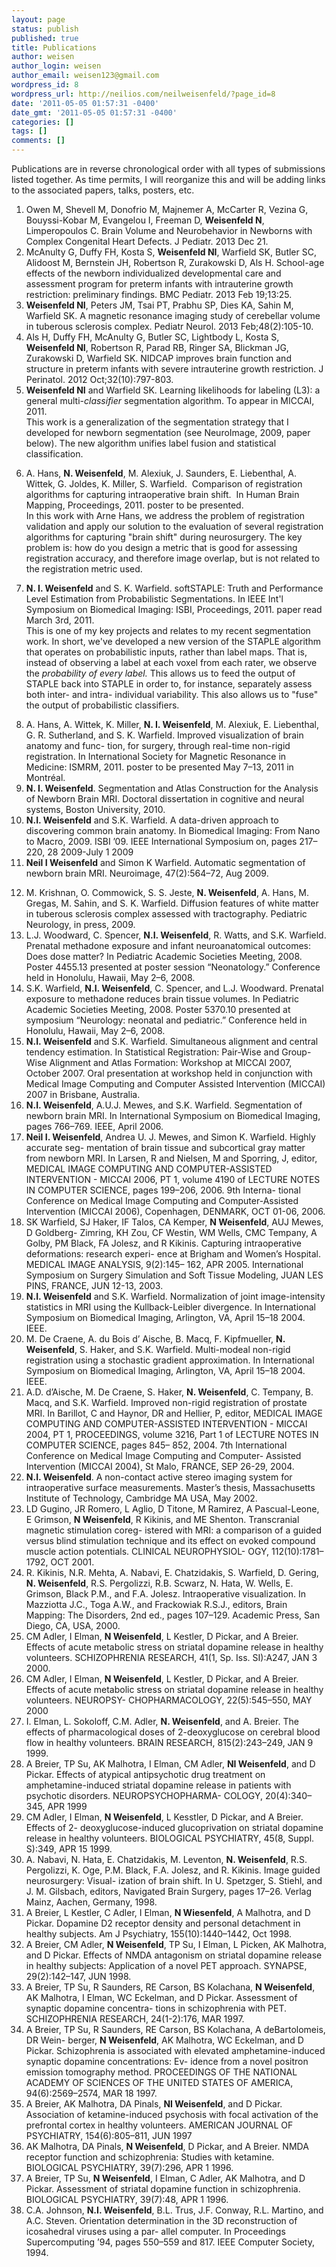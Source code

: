 ```yaml
---
layout: page
status: publish
published: true
title: Publications
author: weisen
author_login: weisen
author_email: weisen123@gmail.com
wordpress_id: 8
wordpress_url: http://neilios.com/neilweisenfeld/?page_id=8
date: '2011-05-05 01:57:31 -0400'
date_gmt: '2011-05-05 01:57:31 -0400'
categories: []
tags: []
comments: []
---
```

Publications are in reverse chronological order with all types of submissions listed together. As time permits, I will reorganize this and will be adding links to the associated papers, talks, posters, etc.

<ol>
<li>Owen M, Shevell M, Donofrio M, Majnemer A, McCarter R, Vezina G, Bouyssi-Kobar M, Evangelou I, Freeman D, <strong>Weisenfeld N</strong>, Limperopoulos C. Brain Volume and Neurobehavior in Newborns with Complex Congenital Heart Defects. J Pediatr. 2013 Dec 21.</li>
<li>McAnulty G, Duffy FH, Kosta S, <strong>Weisenfeld NI</strong>, Warfield SK, Butler SC, Alidoost M, Bernstein JH, Robertson R, Zurakowski D, Als H. School-age effects of the newborn individualized developmental care and assessment program for preterm infants with intrauterine growth restriction: preliminary findings. BMC Pediatr.  2013 Feb 19;13:25.</li>
<li><strong>Weisenfeld NI</strong>, Peters JM, Tsai PT, Prabhu SP, Dies KA, Sahin M, Warfield SK. A magnetic resonance imaging study of cerebellar volume in tuberous sclerosis complex. Pediatr Neurol. 2013 Feb;48(2):105-10.</li>
<li>Als H, Duffy FH, McAnulty G, Butler SC, Lightbody L, Kosta S, <strong>Weisenfeld NI</strong>, Robertson R, Parad RB, Ringer SA, Blickman JG, Zurakowski D, Warfield SK. NIDCAP improves brain function and structure in preterm infants with severe intrauterine growth restriction. J Perinatol. 2012 Oct;32(10):797-803.</li>
<li><strong>Weisenfeld NI</strong> and Warfield SK. Learning likelihoods for labeling (L3): a general multi-<em>classifier</em> segmentation algorithm. To appear in MICCAI, 2011. 
<div class="explain">This work is a generalization of the segmentation strategy that I developed for newborn segmentation (see NeuroImage, 2009, paper below).  The new algorithm unifies label fusion and statistical classification.  
</div></li></p> 
<li>A. Hans, <strong>N. Weisenfeld</strong>, M. Alexiuk, J. Saunders, E. Liebenthal, A. Wittek, G. Joldes, K. Miller, S. Warfield. &nbsp;Comparison of registration algorithms for capturing intraoperative brain shift. &nbsp;In Human Brain Mapping, Proceedings, 2011. poster to be presented.
<div class="explain">In this work with Arne Hans, we address the problem of registration validation and apply our solution to the evaluation of several registration algorithms for capturing "brain shift" during neurosurgery.  The key problem is: how do you design a metric that is good for assessing registration accuracy, and therefore image overlap, but is not related to the registration metric used.</div></li></p>
<div id="isbi2011">
<li><strong>N. I. Weisenfeld</strong> and S. K. Warfield. softSTAPLE: Truth and Performance Level Estimation from Probabilistic Segmentations. In IEEE Int'l Symposium on Biomedical Imaging: ISBI, Proceedings, 2011. paper read March 3rd, 2011. 
<div class="explain">This is one of my key projects and relates to my recent segmentation work.  In short, we've developed a new version of the STAPLE algorithm that operates on probabilistic inputs, rather than label maps.  That is, instead of observing a label at each voxel from each rater, we observe the <em>probability of every label.</em> This allows us to feed the output of STAPLE back into STAPLE in order to, for instance, separately assess both inter- and intra- individual variability.  This also allows us to "fuse" the output of probabilistic classifiers.  
</div></li>
</div></p>
<li>A. Hans, A. Wittek, K. Miller, <strong>N. I. Weisenfeld</strong>, M. Alexiuk, E. Liebenthal, G. R. Sutherland, and S. K. Warfield. Improved visualization of brain anatomy and func- tion, for surgery, through real-time non-rigid registration. In International Society for Magnetic Resonance in Medicine: ISMRM, 2011. poster to be presented May 7&ndash;13, 2011 in Montr&eacute;al.</li>
<li><strong>N. I. Weisenfeld</strong>. Segmentation and Atlas Construction for the Analysis of Newborn Brain MRI. Doctoral dissertation in cognitive and neural systems, Boston University, 2010.</li>
<li><strong>N.I. Weisenfeld</strong> and S.K. Warfield.	A data-driven approach to discovering common brain anatomy. In Biomedical Imaging: From Nano to Macro, 2009. ISBI &rsquo;09. IEEE International Symposium on, pages 217&ndash;220, 28 2009-July 1 2009</li>
<div id="ni2009">
<li><strong>Neil I Weisenfeld</strong> and Simon K Warfield. Automatic segmentation of newborn brain MRI. Neuroimage, 47(2):564&ndash;72, Aug 2009. 
</li>
</div></p>
<li>M. Krishnan, O. Commowick, S. S. Jeste, <strong>N. Weisenfeld</strong>, A. Hans, M. Gregas, M. Sahin, and S. K. Warfield. Diffusion features of white matter in tuberous sclerosis complex assessed with tractography. Pediatric Neurology, in press, 2009.</li>
<li>L.J. Woodward, C. Spencer, <strong>N.I. Weisenfeld</strong>, R. Watts, and S.K. Warfield. Prenatal methadone exposure and infant neuroanatomical outcomes: Does dose matter? In Pediatric Academic Societies Meeting, 2008.	Poster 4455.13 presented at poster session &ldquo;Neonatology.&rdquo; Conference held in Honolulu, Hawaii, May 2&ndash;6, 2008.</li>
<li>S.K. Warfield, <strong>N.I. Weisenfeld</strong>, C. Spencer, and L.J. Woodward. Prenatal exposure to methadone reduces brain tissue volumes. In Pediatric Academic Societies Meeting, 2008. Poster 5370.10 presented at symposium &ldquo;Neurology: neonatal and pediatric.&rdquo; Conference held in Honolulu, Hawaii, May 2&ndash;6, 2008.</li>
<li><strong>N.I. Weisenfeld</strong> and S.K. Warfield.	Simultaneous alignment and central tendency estimation.	In Statistical Registration: Pair-Wise and Group-Wise Alignment and Atlas Formation: Workshop at MICCAI 2007, October 2007.	Oral presentation at workshop held in conjunction with Medical Image Computing and Computer Assisted Intervention (MICCAI) 2007 in Brisbane, Australia.</li>
<li><strong>N.I. Weisenfeld</strong>, A.U.J. Mewes, and S.K. Warfield. Segmentation of newborn brain MRI. In International Symposium on Biomedical Imaging, pages 766&ndash;769. IEEE, April 2006.</li>
<li><strong>Neil I. Weisenfeld</strong>, Andrea U. J. Mewes, and Simon K. Warfield. Highly accurate seg- mentation of brain tissue and subcortical gray matter from newborn MRI. In Larsen, R and Nielsen, M and Sporring, J, editor, MEDICAL IMAGE COMPUTING AND COMPUTER-ASSISTED INTERVENTION - MICCAI 2006, PT 1, volume 4190 of LECTURE NOTES IN COMPUTER SCIENCE, pages 199&ndash;206, 2006.	9th Interna- tional Conference on Medical Image Computing and Computer-Assisted Intervention (MICCAI 2006), Copenhagen, DENMARK, OCT 01-06, 2006.</li>
<li>SK Warfield, SJ Haker, IF Talos, CA Kemper, <strong>N Weisenfeld</strong>, AUJ Mewes, D Goldberg- Zimring, KH Zou, CF Westin, WM Wells, CMC Tempany, A Golby, PM Black, FA Jolesz, and R Kikinis.	Capturing intraoperative deformations: research experi- ence at Brigham and Women&rsquo;s Hospital.	MEDICAL IMAGE ANALYSIS, 9(2):145&ndash; 162, APR 2005.	International Symposium on Surgery Simulation and Soft Tissue Modeling, JUAN LES PINS, FRANCE, JUN 12-13, 2003.</li>
<li><strong>N.I. Weisenfeld</strong> and S.K. Warfield. Normalization of joint image-intensity statistics in MRI using the Kullback-Leibler divergence. In International Symposium on Biomedical Imaging, Arlington, VA, April 15&ndash;18 2004. IEEE.</li>
<li>M. De Craene, A. du Bois d&rsquo; Aische, B. Macq, F. Kipfmueller, <strong>N. Weisenfeld</strong>, S. Haker, and S.K. Warfield.	Multi-modeal non-rigid registration using a stochastic gradient approximation.	In International Symposium on Biomedical Imaging, Arlington, VA, April 15&ndash;18 2004. IEEE.</li>
<li>A.D. d&rsquo;Aische, M. De Craene, S. Haker, <strong>N. Weisenfeld</strong>, C. Tempany, B. Macq, and S.K. Warfield. Improved non-rigid registration of prostate MRI. In Barillot, C and Haynor, DR and Hellier, P, editor, MEDICAL IMAGE COMPUTING AND COMPUTER-ASSISTED INTERVENTION - MICCAI 2004, PT 1, PROCEEDINGS, volume 3216, Part 1 of LECTURE NOTES IN COMPUTER SCIENCE, pages 845&ndash; 852, 2004. 7th International Conference on Medical Image Computing and Computer- Assisted Intervention (MICCAI 2004), St Malo, FRANCE, SEP 26-29, 2004.</li>
<li><strong>N.I. Weisenfeld</strong>. A non-contact active stereo imaging system for intraoperative surface measurements. Master&rsquo;s thesis, Massachusetts Institute of Technology, Cambridge MA USA, May 2002.</li>
<li>LD Gugino, JR Romero, L Aglio, D Titone, M Ramirez, A Pascual-Leone, E Grimson, <strong>N Weisenfeld</strong>, R Kikinis, and ME Shenton. Transcranial magnetic stimulation coreg- istered with MRI: a comparison of a guided versus blind stimulation technique and its effect on evoked compound muscle action potentials. CLINICAL NEUROPHYSIOL- OGY, 112(10):1781&ndash;1792, OCT 2001.</li>
<li>R. Kikinis, N.R. Mehta, A. Nabavi, E. Chatzidakis, S. Warfield, D. Gering, <strong>N. Weisenfeld</strong>, R.S. Pergolizzi, R.B. Scwarz, N. Hata, W. Wells, E. Grimson, Black P.M., and F.A. Jolesz. Intraoperative visualization. In Mazziotta J.C., Toga A.W., and Frackowiak&nbsp;R.S.J., editors, Brain Mapping: The Disorders, 2nd ed., pages 107&ndash;129. Academic Press, San Diego, CA, USA, 2000.</li>
<li>CM Adler, I Elman, <strong>N Weisenfeld</strong>, L Kestler, D Pickar, and A Breier. Effects of acute metabolic stress on striatal dopamine release in healthy volunteers. SCHIZOPHRENIA RESEARCH, 41(1, Sp. Iss. SI):A247, JAN 3 2000.</li>
<li>CM Adler, I Elman, <strong>N Weisenfeld</strong>, L Kestler, D Pickar, and A Breier. Effects of acute metabolic stress on striatal dopamine release in healthy volunteers.	NEUROPSY- CHOPHARMACOLOGY, 22(5):545&ndash;550, MAY 2000</li>
<li>I. Elman, L. Sokoloff, C.M. Adler, <strong>N. Weisenfeld</strong>, and A. Breier.	The effects of pharmacological doses of 2-deoxyglucose on cerebral blood flow in healthy volunteers. BRAIN RESEARCH, 815(2):243&ndash;249, JAN 9 1999.</li>
<li>A Breier, TP Su, AK Malhotra, I Elman, CM Adler, <strong>NI Weisenfeld</strong>, and D Pickar. Effects of atypical antipsychotic drug treatment on amphetamine-induced striatal dopamine release in patients with psychotic disorders.	NEUROPSYCHOPHARMA- COLOGY, 20(4):340&ndash;345, APR 1999</li>
<li>CM Adler, I Elman, <strong>N Weisenfeld</strong>, L Kesstler, D Pickar, and A Breier. Effects of 2- deoxyglucose-induced glucoprivation on striatal dopamine release in healthy volunteers. BIOLOGICAL PSYCHIATRY, 45(8, Suppl. S):349, APR 15 1999.</li>
<li>A. Nabavi, N. Hata, E. Chatzidakis, M. Leventon, <strong>N. Weisenfeld</strong>, R.S. Pergolizzi, K. Oge, P.M. Black, F.A. Jolesz, and R. Kikinis. Image guided neurosurgery: Visual- ization of brain shift. In U. Spetzger, S. Stiehl, and J. M. Gilsbach, editors, Navigated Brain Surgery, pages 17&ndash;26. Verlag Mainz, Aachen, Germany, 1998.</li>
<li>A Breier, L Kestler, C Adler, I Elman, <strong>N Wiesenfeld</strong>, A Malhotra, and D Pickar. Dopamine D2 receptor density and personal detachment in healthy subjects.	Am J Psychiatry, 155(10):1440&ndash;1442, Oct 1998.</li>
<li>A Breier, CM Adler, <strong>N Weisenfeld</strong>, TP Su, I Elman, L Picken, AK Malhotra, and D Pickar.	Effects of NMDA antagonism on striatal dopamine release in healthy subjects: Application of a novel PET approach.	SYNAPSE, 29(2):142&ndash;147, JUN 1998.</li>
<li>A Breier, TP Su, R Saunders, RE Carson, BS Kolachana, <strong>N Weisenfeld</strong>, AK Malhotra, I Elman, WC Eckelman, and D Pickar. Assessment of synaptic dopamine concentra- tions in schizophrenia with PET. SCHIZOPHRENIA RESEARCH, 24(1-2):176, MAR 1997.</li>
<li>A Breier, TP Su, R Saunders, RE Carson, BS Kolachana, A deBartolomeis, DR Wein- berger, <strong>N Weisenfeld</strong>, AK Malhotra, WC Eckelman, and D Pickar. Schizophrenia is associated with elevated amphetamine-induced synaptic dopamine concentrations: Ev- idence from a novel positron emission tomography method. PROCEEDINGS OF THE NATIONAL ACADEMY OF SCIENCES OF THE UNITED STATES OF AMERICA, 94(6):2569&ndash;2574, MAR 18 1997.</li>
<li>A Breier, AK Malhotra, DA Pinals, <strong>NI Weisenfeld</strong>, and D Pickar.	Association of ketamine-induced psychosis with focal activation of the prefrontal cortex in healthy volunteers. AMERICAN JOURNAL OF PSYCHIATRY, 154(6):805&ndash;811, JUN 1997</li>
<li>AK Malhotra, DA Pinals, <strong>N Weisenfeld</strong>, D Pickar, and A Breier.	NMDA receptor function and schizophrenia: Studies with ketamine.	BIOLOGICAL PSYCHIATRY, 39(7):296, APR 1 1996.</li>
<li>A Breier, TP Su, <strong>N Weisenfeld</strong>, I Elman, C Adler, AK Malhotra, and D Pickar. Assessment of striatal dopamine function in schizophrenia.	BIOLOGICAL PSYCHIATRY, 39(7):48, APR 1 1996.</li>
<li>C.A. Johnson, <strong>N.I. Weisenfeld</strong>, B.L. Trus, J.F. Conway, R.L. Martino, and A.C. Steven. Orientation determination in the 3D reconstruction of icosahedral viruses using a par- allel computer. In Proceedings Supercomputing &rsquo;94, pages 550&ndash;559 and 817. IEEE Computer Society, 1994.</li><br />
</ol><br />
